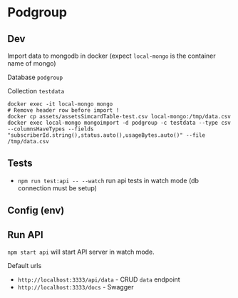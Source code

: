 # Podgroup

## Dev

Import data to mongodb in docker (expect `local-mongo` is the container name of mongo)

Database `podgroup`

Collection `testdata`

```
docker exec -it local-mongo mongo
# Remove header row before import !
docker cp assets/assetsSimcardTable-test.csv local-mongo:/tmp/data.csv
docker exec local-mongo mongoimport -d podgroup -c testdata --type csv --columnsHaveTypes --fields "subscriberId.string(),status.auto(),usageBytes.auto()" --file /tmp/data.csv
```

## Tests

+ `npm run test:api -- --watch` run api tests in watch mode (db connection must be setup)

## Config (env)

## Run API

`npm start api` will start API server in watch mode.

Default urls

- `http://localhost:3333/api/data` - CRUD `data` endpoint
- `http://localhost:3333/docs` - Swagger

